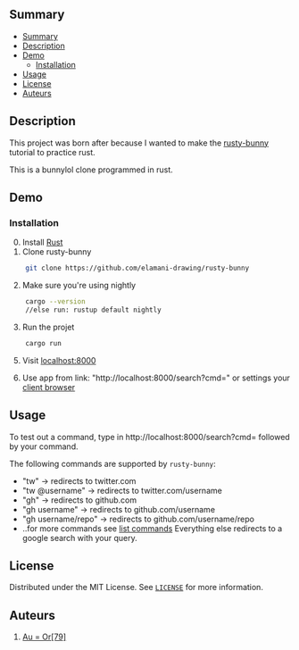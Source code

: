 ## Summary
- [Summary](#summary)
- [Description](#description)
- [Demo](#demo)
  - [Installation](#installation)
- [Usage](#usage)
- [License](#license)
- [Auteurs](#auteurs)

## Description

This project was born after because I wanted to make the [rusty-bunny](https://developers.facebook.com/blog/post/2020/06/03/build-smart-bookmarking-tool-rust-rocket/) tutorial to practice rust.  

This is a bunnylol clone programmed in rust.

## Demo

### Installation
0. Install [Rust](hhttps://www.rust-lang.org/fr)
1. Clone rusty-bunny
```sh
    git clone https://github.com/elamani-drawing/rusty-bunny
```
2. Make sure you're using nightly
```sh
    cargo --version
    //else run: rustup default nightly
```
3. Run the projet
```sh
    cargo run
```
5. Visit [localhost:8000](http://localhost:8000/)

6. Use app from link: "http://localhost:8000/search?cmd=" or settings your [client browser](/docs/setting_browser.md)

## Usage

To test out a command, type in http://localhost:8000/search?cmd= followed by your command.

The following commands are supported by `rusty-bunny`:
- "tw" -> redirects to twitter.com
- "tw @username" -> redirects to twitter.com/username
- "gh" -> redirects to github.com
- "gh username" -> redirects to github.com/username
- "gh username/repo" -> redirects to github.com/username/repo
- ..for more commands see [list commands](/docs/list_command.md)
Everything else redirects to a google search with your query.

## License

Distributed under the MIT License. See [`LICENSE`](LICENSE) for more information.

## Auteurs

1. [Au = Or[79]](https://github.com/elamani-drawing)